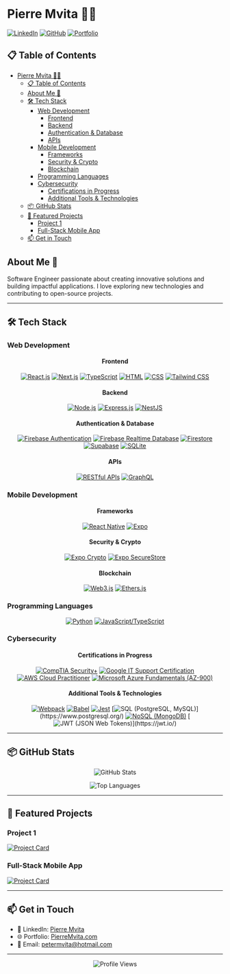 # Pierre Mvita 👨‍💻

[![LinkedIn](https://img.shields.io/badge/LinkedIn-0077B5?style=for-the-badge&logo=linkedin&logoColor=white)](https://www.linkedin.com/in/pierre-mvita/)
[![GitHub](https://img.shields.io/badge/GitHub-100000?style=for-the-badge&logo=github&logoColor=white)](https://github.com/PMvita)
[![Portfolio](https://img.shields.io/badge/Portfolio-FF5722?style=for-the-badge&logo=google-chrome&logoColor=white)](https://pierre-mvita-portfolio.vercel.app/)

## 📋 Table of Contents
- [Pierre Mvita 👨‍💻](#pierre-mvita-)
  - [📋 Table of Contents](#-table-of-contents)
  - [About Me 🚀](#about-me-)
  - [🛠️ Tech Stack](#️-tech-stack)
    - [Web Development](#web-development)
      - [Frontend](#frontend)
      - [Backend](#backend)
      - [Authentication \& Database](#authentication--database)
      - [APIs](#apis)
    - [Mobile Development](#mobile-development)
      - [Frameworks](#frameworks)
      - [Security \& Crypto](#security--crypto)
      - [Blockchain](#blockchain)
    - [Programming Languages](#programming-languages)
    - [Cybersecurity](#cybersecurity)
      - [Certifications in Progress](#certifications-in-progress)
      - [Additional Tools \& Technologies](#additional-tools--technologies)
  - [📦 GitHub Stats](#-github-stats)
  - [🌟 Featured Projects](#-featured-projects)
    - [Project 1](#project-1)
    - [Full-Stack Mobile App](#full-stack-mobile-app)
  - [📫 Get in Touch](#-get-in-touch)

## About Me 🚀

Software Engineer passionate about creating innovative solutions and building impactful applications. I love exploring new technologies and contributing to open-source projects.

---

## 🛠️ Tech Stack

### Web Development
<div align="center">

#### Frontend
[![React.js](https://img.shields.io/badge/React.js-20232A?style=for-the-badge&logo=react&logoColor=61DAFB)](https://reactjs.org/)
[![Next.js](https://img.shields.io/badge/Next.js-000000?style=for-the-badge&logo=nextdotjs&logoColor=white)](https://nextjs.org/)
[![TypeScript](https://img.shields.io/badge/TypeScript-007ACC?style=for-the-badge&logo=typescript&logoColor=white)](https://www.typescriptlang.org/)
[![HTML](https://img.shields.io/badge/HTML-E34F26?style=for-the-badge&logo=html5&logoColor=white)](https://www.w3.org/html/)
[![CSS](https://img.shields.io/badge/CSS-1572B6?style=for-the-badge&logo=css3&logoColor=white)](https://www.w3.org/Style/CSS/)
[![Tailwind CSS](https://img.shields.io/badge/Tailwind_CSS-38B2AC?style=for-the-badge&logo=tailwind-css&logoColor=white)](https://tailwindcss.com/)

#### Backend
[![Node.js](https://img.shields.io/badge/Node.js-339933?style=for-the-badge&logo=nodedotjs&logoColor=white)](https://nodejs.org/)
[![Express.js](https://img.shields.io/badge/Express.js-000000?style=for-the-badge&logo=express&logoColor=white)](https://expressjs.com/)
[![NestJS](https://img.shields.io/badge/NestJS-E0234E?style=for-the-badge&logo=nestjs&logoColor=white)](https://nestjs.com/)

#### Authentication & Database
[![Firebase Authentication](https://img.shields.io/badge/Firebase_Authentication-FFCA28?style=for-the-badge&logo=firebase&logoColor=white)](https://firebase.google.com/docs/auth)
[![Firebase Realtime Database](https://img.shields.io/badge/Firebase_Realtime_Database-FFCA28?style=for-the-badge&logo=firebase&logoColor=white)](https://firebase.google.com/docs/database)
[![Firestore](https://img.shields.io/badge/Firestore-FFCA28?style=for-the-badge&logo=firebase&logoColor=white)](https://firebase.google.com/docs/firestore)
[![Supabase](https://img.shields.io/badge/Supabase-3A3D4B?style=for-the-badge&logo=supabase&logoColor=white)](https://supabase.io/)
[![SQLite](https://img.shields.io/badge/SQLite-003B57?style=for-the-badge&logo=sqlite&logoColor=white)](https://www.sqlite.org/)

#### APIs
[![RESTful APIs](https://img.shields.io/badge/RESTful_APIs-007ACC?style=for-the-badge&logo=rest&logoColor=white)](https://restfulapi.net/)
[![GraphQL](https://img.shields.io/badge/GraphQL-E10098?style=for-the-badge&logo=graphql&logoColor=white)](https://graphql.org/)

</div>

### Mobile Development
<div align="center">

#### Frameworks
[![React Native](https://img.shields.io/badge/React_Native-20232A?style=for-the-badge&logo=react&logoColor=61DAFB)](https://reactnative.dev/)
[![Expo](https://img.shields.io/badge/Expo-000020?style=for-the-badge&logo=expo&logoColor=white)](https://expo.io/)

#### Security & Crypto
[![Expo Crypto](https://img.shields.io/badge/Expo_Crypto-000020?style=for-the-badge&logo=expo&logoColor=white)](https://expo.io/crypto)
[![Expo SecureStore](https://img.shields.io/badge/Expo_SecureStore-000020?style=for-the-badge&logo=expo&logoColor=white)](https://expo.io/securestore)

#### Blockchain
[![Web3.js](https://img.shields.io/badge/Web3.js-4B197B?style=for-the-badge&logo=web3dotjs&logoColor=white)](https://web3js.readthedocs.io/en/v1.3.0/)
[![Ethers.js](https://img.shields.io/badge/Ethers.js-4B197B?style=for-the-badge&logo=ethersdotjs&logoColor=white)](https://docs.ethers.io/ethers.js/)

</div>

### Programming Languages
<div align="center">

[![Python](https://img.shields.io/badge/Python-3776AB?style=for-the-badge&logo=python&logoColor=white)](https://www.python.org/)
[![JavaScript/TypeScript](https://img.shields.io/badge/JavaScript/TypeScript-F7DF1E?style=for-the-badge&logo=javascript&logoColor=black)](https://javascript.com/)

</div>

### Cybersecurity
<div align="center">

#### Certifications in Progress
[![CompTIA Security+](https://img.shields.io/badge/-CompTIA_Security%2B-FF0000?&style=for-the-badge&logo=CompTIA&logoColor=white)](https://www.comptia.org/certifications/security)
[![Google IT Support Certification](https://img.shields.io/badge/Google_IT_Support_Certification-4285F4?style=for-the-badge&logo=google&logoColor=white)](https://support.google.com/googlecertification/answer/9345547)
[![AWS Cloud Practitioner](https://img.shields.io/badge/AWS_Cloud_Practitioner-232F3E?style=for-the-badge&logo=amazon-aws&logoColor=white)](https://aws.amazon.com/certification/certified-cloud-practitioner/)
[![Microsoft Azure Fundamentals (AZ-900)](https://img.shields.io/badge/Microsoft_Azure_Fundamentals_(AZ-900)-0078D4?style=for-the-badge&logo=microsoft-azure&logoColor=white)](https://docs.microsoft.com/en-us/learn/certifications/azure-fundamentals)

#### Additional Tools & Technologies
[![Webpack](https://img.shields.io/badge/Webpack-8DD6F9?style=for-the-badge&logo=webpack&logoColor=white)](https://webpack.js.org/)
[![Babel](https://img.shields.io/badge/Babel-F9DC3E?style=for-the-badge&logo=babel&logoColor=white)](https://babeljs.io/)
[![Jest](https://img.shields.io/badge/Jest-C21325?style=for-the-badge&logo=jest&logoColor=white)](https://jestjs.io/)
[![SQL (PostgreSQL, MySQL)](https://img.shields.io/badge/SQL_(PostgreSQL,_MySQL)-4169E1?style=for-the-badge&logo=sql&logoColor=white)](https://www.postgresql.org/)
[![NoSQL (MongoDB)](https://img.shields.io/badge/NoSQL_(MongoDB)-4EA94B?style=for-the-badge&logo=mongodb&logoColor=white)](https://www.mongodb.com/)
[![JWT (JSON Web Tokens)](https://img.shields.io/badge/JWT_(JSON_Web_Tokens)-000000?style=for-the-badge&logo=json-web-tokens&logoColor=white)](https://jwt.io/)

</div>

---

## 📦 GitHub Stats

<div align="center">

![GitHub Stats](https://github-readme-stats.vercel.app/api?username=PMvita&show_icons=true&theme=radical)

![Top Languages](https://github-readme-stats.vercel.app/api/top-langs/?username=PMvita&layout=compact&theme=radical)

</div>

---

## 🌟 Featured Projects

### Project 1
[![Project Card](https://github-readme-stats.vercel.app/api/pin/?username=PMvita&repo=project-1&theme=radical)](https://github.com/PierreMvita/project-1)

### Full-Stack Mobile App
[![Project Card](https://github-readme-stats.vercel.app/api/pin/?username=PMvita&repo=OneSocial-supabase&theme=radical)](https://github.com/Pmvita/OneSocial-supabase)

---

## 📫 Get in Touch

- 💼 LinkedIn: [Pierre Mvita](https://www.linkedin.com/in/pierre-mvita/)
- 🌐 Portfolio: [PierreMvita.com](https://pierre-mvita-portfolio.vercel.app/)
- 📧 Email: petermvita@hotmail.com

---

<div align="center">

![Profile Views](https://komarev.com/ghpvc/?username=PierreMvita&color=blueviolet)

</div>
